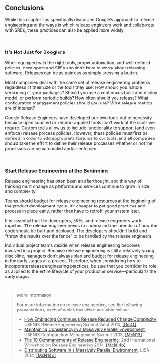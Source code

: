 ## **Conclusions**

While this chapter has specifically discussed Google’s approach to release engineering and the ways in which release engineers work and collaborate with SREs, these practices can also be applied more widely.

<br>

### **It’s Not Just for Googlers**

When equipped with the right tools, proper automation, and well-defined policies, developers and SREs shouldn’t have to worry about releasing software. Releases can be as painless as simply pressing a button.

Most companies deal with the same set of release engineering problems regardless of their size or the tools they use: How should you handle versioning of your packages? Should you use a continuous build and deploy model, or perform periodic builds? How often should you release? What configuration management policies should you use? What release metrics are of interest?

Google Release Engineers have developed our own tools out of necessity because open sourced or vendor-supplied tools don’t work at the scale we require. Custom tools allow us to include functionality to support (and even enforce) release process policies. However, these policies must first be defined in order to add appropriate features to our tools, and all companies should take the effort to define their release processes whether or not the processes can be automated and/or enforced.

<br>

### **Start Release Engineering at the Beginning**

Release engineering has often been an afterthought, and this way of thinking must change as platforms and services continue to grow in size and complexity.

Teams should budget for release engineering resources at the beginning of the product development cycle. It’s cheaper to put good practices and process in place early, rather than have to retrofit your system later.

It is essential that the developers, SREs, and release engineers work together. The release engineer needs to understand the intention of how the code should be built and deployed. The developers shouldn’t build and "throw the results over the fence" to be handled by the release engineers.

Individual project teams decide when release engineering becomes involved in a project. Because release engineering is still a relatively young discipline, managers don’t always plan and budget for release engineering in the early stages of a project. Therefore, when considering how to incorporate release engineering practices, be sure that you consider its role as applied to the entire lifecycle of your product or service—particularly the early stages.

<br>

> More Information
>
> For more information on release engineering, see the following presentations, each of which has video available online:
>
> * [How Embracing Continuous Release Reduced Change Complexity](https://www.usenix.org/conference/ures14west/summit-program/presentation/dickson), USENIX Release Engineering Summit West 2014, [[Dic14]](http://usenix.org/conference/ures14west/summit-program/presentation/dickson)
> * [Maintaining Consistency in a Massively Parallel Environment](https://www.usenix.org/conference/ucms13/summit-program/presentation/mcnutt), USENIX Configuration Management Summit 2013, [[McN13]](https://www.usenix.org/conference/ucms13/summit-program/presentation/mcnutt)
> * [The 10 Commandments of Release Engineering](https://www.youtube.com/watch?v=RNMjYV_UsQ8), 2nd International Workshop on Release Engineering 2014, [[McN14b]](https://www.youtube.com/watch?v=RNMjYV_UsQ8)
> * [Distributing Software in a Massively Parallel Environment](https://www.usenix.org/conference/lisa14/conference-program/presentation/mcnutt), LISA 2014, [[McN14c]](https://www.usenix.org/conference/lisa14/conference-program/presentation/mcnutt)
